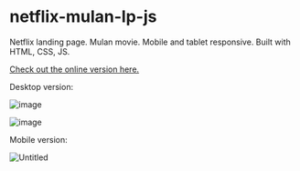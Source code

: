 # netflix-mulan-lp-js
Netflix landing page. Mulan movie. Mobile and tablet responsive. Built with HTML, CSS, JS.

[Check out the online version here.](https://dmitryvelichko.github.io/netflix-mulan-lp-js/)

Desktop version:

![image](https://user-images.githubusercontent.com/42185328/117145797-35066300-adbc-11eb-88da-1b1e7ac06d2d.png)

![image](https://user-images.githubusercontent.com/42185328/117145907-523b3180-adbc-11eb-8425-bcc9b78c6640.png)

Mobile version: 

![Untitled](https://user-images.githubusercontent.com/42185328/117146146-91698280-adbc-11eb-9c41-5679db4570c3.png)
